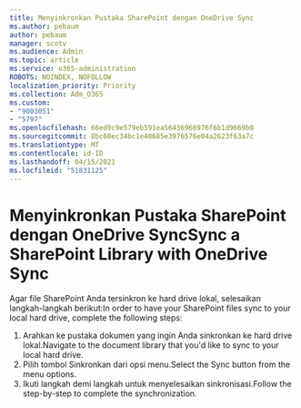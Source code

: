 ```yaml
---
title: Menyinkronkan Pustaka SharePoint dengan OneDrive Sync
ms.author: pebaum
author: pebaum
manager: scotv
ms.audience: Admin
ms.topic: article
ms.service: o365-administration
ROBOTS: NOINDEX, NOFOLLOW
localization_priority: Priority
ms.collection: Adm_O365
ms.custom:
- "9003051"
- "5797"
ms.openlocfilehash: 66ed9c9e579eb591ea56436966976f6b1d9669b0
ms.sourcegitcommit: 8bc60ec34bc1e40685e3976576e04a2623f63a7c
ms.translationtype: MT
ms.contentlocale: id-ID
ms.lasthandoff: 04/15/2021
ms.locfileid: "51831125"
---
```

# <a name="sync-a-sharepoint-library-with-onedrive-sync"></a><span data-ttu-id="6cfb0-102">Menyinkronkan Pustaka SharePoint dengan OneDrive Sync</span><span class="sxs-lookup"><span data-stu-id="6cfb0-102">Sync a SharePoint Library with OneDrive Sync</span></span>

<span data-ttu-id="6cfb0-103">Agar file SharePoint Anda tersinkron ke hard drive lokal, selesaikan langkah-langkah berikut:</span><span class="sxs-lookup"><span data-stu-id="6cfb0-103">In order to have your SharePoint files sync to your local hard drive, complete the following steps:</span></span>

1. <span data-ttu-id="6cfb0-104">Arahkan ke pustaka dokumen yang ingin Anda sinkronkan ke hard drive lokal.</span><span class="sxs-lookup"><span data-stu-id="6cfb0-104">Navigate to the document library that you'd like to sync to your local hard drive.</span></span>
2. <span data-ttu-id="6cfb0-105">Pilih tombol Sinkronkan dari opsi menu.</span><span class="sxs-lookup"><span data-stu-id="6cfb0-105">Select the Sync button from the menu options.</span></span>
3. <span data-ttu-id="6cfb0-106">Ikuti langkah demi langkah untuk menyelesaikan sinkronisasi.</span><span class="sxs-lookup"><span data-stu-id="6cfb0-106">Follow the step-by-step to complete the synchronization.</span></span>